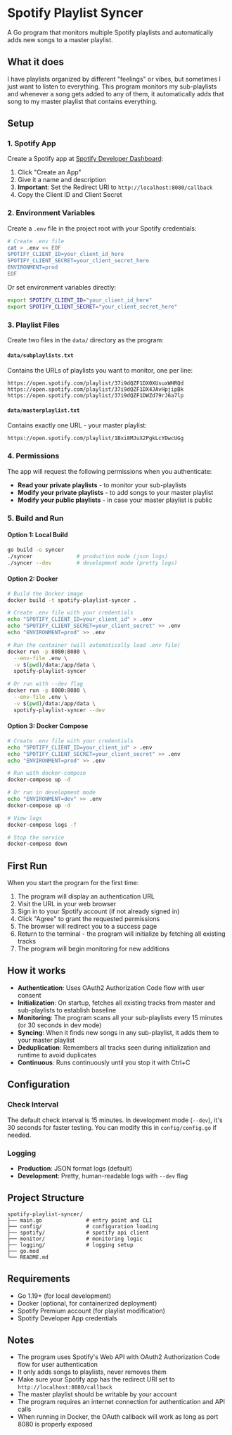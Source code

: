 # Spotify Playlist Syncer

A Go program that monitors multiple Spotify playlists and automatically adds new songs to a master playlist.

## What it does

I have playlists organized by different "feelings" or vibes, but sometimes I just want to listen to everything. This program monitors my sub-playlists and whenever a song gets added to any of them, it automatically adds that song to my master playlist that contains everything.

## Setup

### 1. Spotify App

Create a Spotify app at [Spotify Developer Dashboard](https://developer.spotify.com/dashboard):

1. Click "Create an App"
2. Give it a name and description
3. **Important**: Set the Redirect URI to `http://localhost:8080/callback`
4. Copy the Client ID and Client Secret

### 2. Environment Variables

Create a `.env` file in the project root with your Spotify credentials:

```bash
# Create .env file
cat > .env << EOF
SPOTIFY_CLIENT_ID=your_client_id_here
SPOTIFY_CLIENT_SECRET=your_client_secret_here
ENVIRONMENT=prod
EOF
```

Or set environment variables directly:

```bash
export SPOTIFY_CLIENT_ID="your_client_id_here"
export SPOTIFY_CLIENT_SECRET="your_client_secret_here"
```

### 3. Playlist Files

Create two files in the `data/` directory as the program:

#### `data/subplaylists.txt`

Contains the URLs of playlists you want to monitor, one per line:

```
https://open.spotify.com/playlist/37i9dQZF1DX0XUsuxWHRQd
https://open.spotify.com/playlist/37i9dQZF1DX4JAvHpjipBk
https://open.spotify.com/playlist/37i9dQZF1DWZd79rJ6a7lp
```

#### `data/masterplaylist.txt`

Contains exactly one URL - your master playlist:

```
https://open.spotify.com/playlist/1Bxi8MJuX2PgkLcYDwcUGg
```

### 4. Permissions

The app will request the following permissions when you authenticate:

- **Read your private playlists** - to monitor your sub-playlists
- **Modify your private playlists** - to add songs to your master playlist
- **Modify your public playlists** - in case your master playlist is public

### 5. Build and Run

#### Option 1: Local Build

```bash
go build -o syncer
./syncer              # production mode (json logs)
./syncer --dev        # development mode (pretty logs)
```

#### Option 2: Docker

```bash
# Build the Docker image
docker build -t spotify-playlist-syncer .

# Create .env file with your credentials
echo "SPOTIFY_CLIENT_ID=your_client_id" > .env
echo "SPOTIFY_CLIENT_SECRET=your_client_secret" >> .env
echo "ENVIRONMENT=prod" >> .env

# Run the container (will automatically load .env file)
docker run -p 8080:8080 \
  --env-file .env \
  -v $(pwd)/data:/app/data \
  spotify-playlist-syncer

# Or run with --dev flag
docker run -p 8080:8080 \
  --env-file .env \
  -v $(pwd)/data:/app/data \
  spotify-playlist-syncer --dev
```

#### Option 3: Docker Compose

```bash
# Create .env file with your credentials
echo "SPOTIFY_CLIENT_ID=your_client_id" > .env
echo "SPOTIFY_CLIENT_SECRET=your_client_secret" >> .env
echo "ENVIRONMENT=prod" >> .env

# Run with docker-compose
docker-compose up -d

# Or run in development mode
echo "ENVIRONMENT=dev" >> .env
docker-compose up -d

# View logs
docker-compose logs -f

# Stop the service
docker-compose down
```

## First Run

When you start the program for the first time:

1. The program will display an authentication URL
2. Visit the URL in your web browser
3. Sign in to your Spotify account (if not already signed in)
4. Click "Agree" to grant the requested permissions
5. The browser will redirect you to a success page
6. Return to the terminal - the program will initialize by fetching all existing tracks
7. The program will begin monitoring for new additions

## How it works

- **Authentication**: Uses OAuth2 Authorization Code flow with user consent
- **Initialization**: On startup, fetches all existing tracks from master and sub-playlists to establish baseline
- **Monitoring**: The program scans all your sub-playlists every 15 minutes (or 30 seconds in dev mode)
- **Syncing**: When it finds new songs in any sub-playlist, it adds them to your master playlist
- **Deduplication**: Remembers all tracks seen during initialization and runtime to avoid duplicates
- **Continuous**: Runs continuously until you stop it with Ctrl+C

## Configuration

### Check Interval

The default check interval is 15 minutes. In development mode (`--dev`), it's 30 seconds for faster testing. You can modify this in `config/config.go` if needed.

### Logging

- **Production**: JSON format logs (default)
- **Development**: Pretty, human-readable logs with `--dev` flag

## Project Structure

```
spotify-playlist-syncer/
├── main.go              # entry point and CLI
├── config/              # configuration loading
├── spotify/             # spotify api client
├── monitor/             # monitoring logic
├── logging/             # logging setup
├── go.mod
└── README.md
```

## Requirements

- Go 1.19+ (for local development)
- Docker (optional, for containerized deployment)
- Spotify Premium account (for playlist modification)
- Spotify Developer App credentials

## Notes

- The program uses Spotify's Web API with OAuth2 Authorization Code flow for user authentication
- It only adds songs to playlists, never removes them
- Make sure your Spotify app has the redirect URI set to `http://localhost:8080/callback`
- The master playlist should be writable by your account
- The program requires an internet connection for authentication and API calls
- When running in Docker, the OAuth callback will work as long as port 8080 is properly exposed
